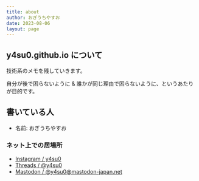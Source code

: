```yaml
---
title: about
author: おぎうちやすお
date: 2023-08-06
layout: page
---
```


## y4su0.github.io について

技術系のメモを残していきます。

自分が後で困らないように & 誰かが同じ理由で困らないように、というあたりが目的です。

## 書いている人

- 名前: おぎうちやすお

### ネット上での居場所


- <a href = "https://www.instagram.com/y4su0" rel = "me"> Instagram / y4su0</a>
- <a href = "https://www.threads.net/@y4su0" rel = "me">Threads / @y4su0</a>
- <a href = "https://mastodon-japan.net/@y4su0" rel = "me">Mastodon / @y4su0@mastodon-japan.net</a>